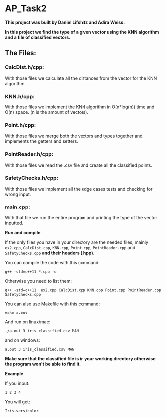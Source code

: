 # AP_Task2

**This project was built by Daniel Lifshitz and Adira Weiss.**

**In this project we find the type of a given vector using the KNN algorithm and a file of classified vectors.**

## The Files:

### CalcDist.h/cpp:
With those files we calculate all the distances from the vector for the KNN algorithm.

### KNN.h/cpp:
With those files we implement the KNN algorithm in O(n*log(n)) time and O(n) space. (n is the amount of vectors).

### Point.h/cpp:
With those files we merge both the vectors and types together and implements the getters and setters.

### PointReader.h/cpp:
With those files we read the .csv file and create all the classified points.

### SafetyChecks.h/cpp:
With those files we implement all the edge cases tests and checking for wrong input.

### main.cpp:
With that file we run the entire program and printing the type of the vector inputted.

**Run and compile**

If the only files you have in your directory are the needed files, mainly ```ex2.cpp```, ```CalcDist.cpp```, ```KNN.cpp```, ```Point.cpp```, ```PointReader.cpp``` and ```SafetyChecks.cpp``` **and their headers (.hpp)**.

You can compile the code with this command:  
```
g++ -std=c++11 *.cpp -o
```
Otherwise you need to list them:
```
g++ -std=c++11  ex2.cpp CalcDist.cpp KNN.cpp Point.cpp PointReader.cpp SafetyChecks.cpp
```

You can also use Makefile with this command:
```
make a.out
```

And run on linux/mac: 
```
./a.out 3 iris_classified.csv MAN
```
and on windows:
```
a.out 3 iris_classified.csv MAN
```
**Make sure that the classified file is in your working directory otherwise the program won't be able to find it.**

**Example**

If you input:
```
1 2 3 4
```
You will get:
```
Iris-versicolor
```
